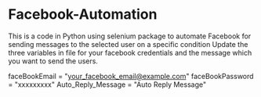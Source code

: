 # Facebook-Automation
This is a code in Python using selenium package to automate Facebook for sending messages to the selected user on a specific condition
Update the three variables in file for your facebook credentials and the message which you want to send the users.

faceBookEmail = "your_facebook_email@example.com"
faceBookPassword = "xxxxxxxxx"
Auto_Reply_Message = "Auto Reply Message"

